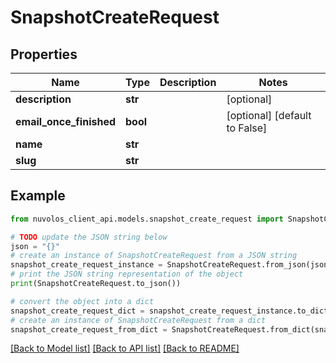 # SnapshotCreateRequest


## Properties

Name | Type | Description | Notes
------------ | ------------- | ------------- | -------------
**description** | **str** |  | [optional] 
**email_once_finished** | **bool** |  | [optional] [default to False]
**name** | **str** |  | 
**slug** | **str** |  | 

## Example

```python
from nuvolos_client_api.models.snapshot_create_request import SnapshotCreateRequest

# TODO update the JSON string below
json = "{}"
# create an instance of SnapshotCreateRequest from a JSON string
snapshot_create_request_instance = SnapshotCreateRequest.from_json(json)
# print the JSON string representation of the object
print(SnapshotCreateRequest.to_json())

# convert the object into a dict
snapshot_create_request_dict = snapshot_create_request_instance.to_dict()
# create an instance of SnapshotCreateRequest from a dict
snapshot_create_request_from_dict = SnapshotCreateRequest.from_dict(snapshot_create_request_dict)
```
[[Back to Model list]](../README.md#documentation-for-models) [[Back to API list]](../README.md#documentation-for-api-endpoints) [[Back to README]](../README.md)


